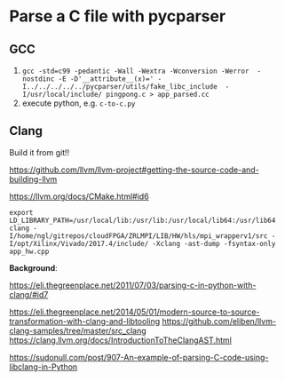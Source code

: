 Parse a C file with pycparser
===============================

## GCC

1. `gcc -std=c99 -pedantic -Wall -Wextra -Wconversion -Werror  -nostdinc -E -D'__attribute__(x)=' -I../../../../../pycparser/utils/fake_libc_include  -I/usr/local/include/ pingpong.c > app_parsed.cc` 
2. execute python, e.g. `c-to-c.py`

## Clang 

Build it from git!!

https://github.com/llvm/llvm-project#getting-the-source-code-and-building-llvm

https://llvm.org/docs/CMake.html#id6

```
export LD_LIBRARY_PATH=/usr/local/lib:/usr/lib:/usr/local/lib64:/usr/lib64
clang -I/home/ngl/gitrepos/cloudFPGA/ZRLMPI/LIB/HW/hls/mpi_wrapperv1/src -I/opt/Xilinx/Vivado/2017.4/include/ -Xclang -ast-dump -fsyntax-only app_hw.cpp
```

**Background**:


https://eli.thegreenplace.net/2011/07/03/parsing-c-in-python-with-clang/#id7

https://eli.thegreenplace.net/2014/05/01/modern-source-to-source-transformation-with-clang-and-libtooling
https://github.com/eliben/llvm-clang-samples/tree/master/src_clang
https://clang.llvm.org/docs/IntroductionToTheClangAST.html

https://sudonull.com/post/907-An-example-of-parsing-C-code-using-libclang-in-Python


